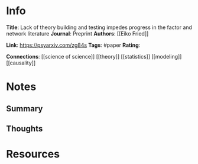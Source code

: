 # Info
**Title**: Lack of theory building and testing impedes progress in the factor and network literature
**Journal**: Preprint
**Authors**: [[Eiko Fried]]

**Link**: https://psyarxiv.com/zg84s
**Tags**: #paper
**Rating**: 

**Connections**:
[[science of science]]
[[theory]]
[[statistics]]
[[modeling]]
[[causality]]

# Notes
## Summary


## Thoughts


# Resources
